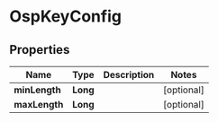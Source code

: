 # OspKeyConfig

## Properties
Name | Type | Description | Notes
------------ | ------------- | ------------- | -------------
**minLength** | **Long** |  |  [optional]
**maxLength** | **Long** |  |  [optional]
